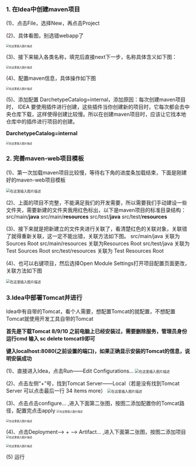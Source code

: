 ### 1. 在Idea中创建maven项目

(1)、点击File，选择New，再点击Project

(2)、具体看图，别选错webapp了

<img src="https://img-blog.csdnimg.cn/20210316160813541.png?x-oss-process=image/watermark,type_ZmFuZ3poZW5naGVpdGk,shadow_10,text_aHR0cHM6Ly9ibG9nLmNzZG4ubmV0L3p6dmFy,size_16,color_FFFFFF,t_70" alt="在这里插入图片描述" style="zoom: 50%;" />

(3)、接下来输入各类名称，填完后直接next下一步，名称具体含义如下图：

<img src="https://img-blog.csdnimg.cn/20210316163047352.png?x-oss-process=image/watermark,type_ZmFuZ3poZW5naGVpdGk,shadow_10,text_aHR0cHM6Ly9ibG9nLmNzZG4ubmV0L3p6dmFy,size_16,color_FFFFFF,t_70" alt="在这里插入图片描述" style="zoom:50%;" />

(4)、配置maven信息，具体操作如下图

<img src="https://img-blog.csdnimg.cn/20210316165927988.png?x-oss-process=image/watermark,type_ZmFuZ3poZW5naGVpdGk,shadow_10,text_aHR0cHM6Ly9ibG9nLmNzZG4ubmV0L3p6dmFy,size_16,color_FFFFFF,t_70" alt="在这里插入图片描述" style="zoom:50%;" />

(5)、添加配置 DarchetypeCatalog=internal，添加原因：每次创建maven项目时， IDEA 要使用插件进行创建，这些插件当你创建新的项目时，它每次都会去中央仓库下载，这样使得创建比较慢。所以在创建maven项目时，应该让它找本地仓库中的插件进行项目的创建。

**DarchetypeCatalog=internal**

<img src="https://img-blog.csdnimg.cn/20210316170658537.png?x-oss-process=image/watermark,type_ZmFuZ3poZW5naGVpdGk,shadow_10,text_aHR0cHM6Ly9ibG9nLmNzZG4ubmV0L3p6dmFy,size_16,color_FFFFFF,t_70" alt="在这里插入图片描述" style="zoom:50%;" />

### 2. 完善maven-web项目模板

(1)、第一次加载maven项目比较慢，等待右下角的进度条加载结束，下面是刚建好的maven-web项目模板

<img src="https://img-blog.csdnimg.cn/20210316171955906.png?x-oss-process=image/watermark,type_ZmFuZ3poZW5naGVpdGk,shadow_10,text_aHR0cHM6Ly9ibG9nLmNzZG4ubmV0L3p6dmFy,size_16,color_FFFFFF,t_70" alt="在这里插入图片描述" style="zoom: 67%;" />

(2)、上面的项目不完整，不能满足我们的开发需要，所以需要我们手动建设一些文件夹，需要新建的文件夹我用红色标出，以下是maven项目的标准目录结构：
src/main/**java**
src/main/**resources**
src/test/**java**
src/test/**resources**

(3)、接下来就是把新建立的文件夹进行关联了，看清楚红色的关联对象，关联错了就得重新关联，这一定不能出错，关联方法如下图。
src/main/java 关联为 Sources Root
src/main/resources 关联为Resources Root
src/test/java 关联为Test Sources Root
src/test/resources 关联为 Test Resources Root

(4)、也可以右键项目，然后选择Open Module Settings打开项目配置页面更改，关联方法如下图

<img src="https://img-blog.csdnimg.cn/2021031618354646.png?x-oss-process=image/watermark,type_ZmFuZ3poZW5naGVpdGk,shadow_10,text_aHR0cHM6Ly9ibG9nLmNzZG4ubmV0L3p6dmFy,size_16,color_FFFFFF,t_70" alt="在这里插入图片描述" style="zoom: 67%;" />

### 3.Idea中部署Tomcat并进行

Idea中有自带的Tomcat，看个人需要，想配置Tomcat的就配置，不想配置Tomcat就使用开发工具自带的Tomcat

**首先是下载Tomcat 8/9/10 之前电脑上已经安装过，需要删除服务，管理员身份运行cmd 输入 sc delete tomcat9即可**

**键入localhost:8080(之前设置的端口)，如果正确显示安装的Tomcat的信息，说明安装成功**

(1)、直接进入Idea，点击Run——Edit Configurations…
<img src="https://img-blog.csdnimg.cn/20210316201513171.png?x-oss-process=image/watermark,type_ZmFuZ3poZW5naGVpdGk,shadow_10,text_aHR0cHM6Ly9ibG9nLmNzZG4ubmV0L3p6dmFy,size_16,color_FFFFFF,t_70" alt="在这里插入图片描述" style="zoom:67%;" />

(2)、点击左侧“+”号，找到Tomcat Server——Local（若是没有找到Tomcat Server 可以点击最后一行 34 items more）
<img src="https://img-blog.csdnimg.cn/20210316202224408.png?x-oss-process=image/watermark,type_ZmFuZ3poZW5naGVpdGk,shadow_10,text_aHR0cHM6Ly9ibG9nLmNzZG4ubmV0L3p6dmFy,size_16,color_FFFFFF,t_70" alt="在这里插入图片描述" style="zoom:67%;" />

(3)、点击点击configure… ,进入下面第二张图，按图二添加配置你的Tomcat路径，配置完点击apply
<img src="https://img-blog.csdnimg.cn/20210316213431184.png?x-oss-process=image/watermark,type_ZmFuZ3poZW5naGVpdGk,shadow_10,text_aHR0cHM6Ly9ibG9nLmNzZG4ubmV0L3p6dmFy,size_16,color_FFFFFF,t_70" alt="在这里插入图片描述" style="zoom: 50%;" />

<img src="https://img-blog.csdnimg.cn/20210316213730530.png?x-oss-process=image/watermark,type_ZmFuZ3poZW5naGVpdGk,shadow_10,text_aHR0cHM6Ly9ibG9nLmNzZG4ubmV0L3p6dmFy,size_16,color_FFFFFF,t_70" alt="在这里插入图片描述" style="zoom: 50%;" />

(4)、点击Deployment—> + —> Artifact… ,进入下面第二张图，按图二添加项目
<img src="https://img-blog.csdnimg.cn/20210316210246618.png?x-oss-process=image/watermark,type_ZmFuZ3poZW5naGVpdGk,shadow_10,text_aHR0cHM6Ly9ibG9nLmNzZG4ubmV0L3p6dmFy,size_16,color_FFFFFF,t_70" alt="在这里插入图片描述" style="zoom:50%;" />



<img src="https://img-blog.csdnimg.cn/202103162104535.png" alt="在这里插入图片描述" style="zoom:50%;" />

(5) 运行